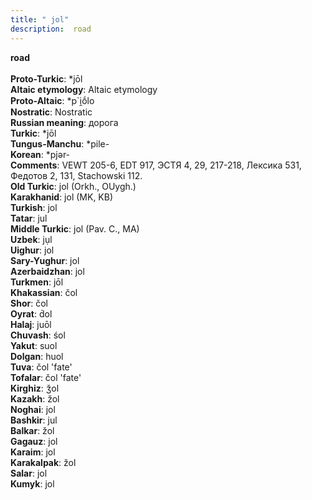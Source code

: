 ```yaml
---
title: " jol"
description:  road
---
```

<strong> road</strong><br><br>
<strong>Proto-Turkic</strong>:  *jōl<br>
<strong>Altaic etymology</strong>:  Altaic etymology<br>
<strong> Proto-Altaic</strong>:  *p`i̯ṓlo<br>
<strong>Nostratic</strong>:  Nostratic<br>
<strong>Russian meaning</strong>:  дорога<br>
<strong>Turkic</strong>:  *jōl<br>
<strong>Tungus-Manchu</strong>:  *pile-<br>
<strong>Korean</strong>:  *pjǝr-<br>
<strong>Comments</strong>:  VEWT 205-6, EDT 917, ЭСТЯ 4, 29, 217-218, Лексика 531, Федотов 2, 131, Stachowski 112.<br>
<strong>Old Turkic</strong>:  jol (Orkh., OUygh.)<br>
<strong>Karakhanid</strong>:  jol (MK, KB)<br>
<strong>Turkish</strong>:  jol<br>
<strong>Tatar</strong>:  jul<br>
<strong>Middle Turkic</strong>:  jol (Pav. C., MA)<br>
<strong>Uzbek</strong>:  jụl<br>
<strong>Uighur</strong>:  jol<br>
<strong>Sary-Yughur</strong>:  jol<br>
<strong>Azerbaidzhan</strong>:  jol<br>
<strong>Turkmen</strong>:  jōl<br>
<strong>Khakassian</strong>:  čol<br>
<strong>Shor</strong>:  čol<br>
<strong>Oyrat</strong>:  d́ol<br>
<strong>Halaj</strong>:  juōl<br>
<strong>Chuvash</strong>:  śol<br>
<strong>Yakut</strong>:  suol<br>
<strong>Dolgan</strong>:  huol<br>
<strong>Tuva</strong>:  čol 'fate'<br>
<strong>Tofalar</strong>:  čol 'fate'<br>
<strong>Kirghiz</strong>:  ǯol<br>
<strong>Kazakh</strong>:  žol<br>
<strong>Noghai</strong>:  jol<br>
<strong>Bashkir</strong>:  jul<br>
<strong>Balkar</strong>:  žol<br>
<strong>Gagauz</strong>:  jol<br>
<strong>Karaim</strong>:  jol<br>
<strong>Karakalpak</strong>:  žol<br>
<strong>Salar</strong>:  jol<br>
<strong>Kumyk</strong>:  jol<br>


